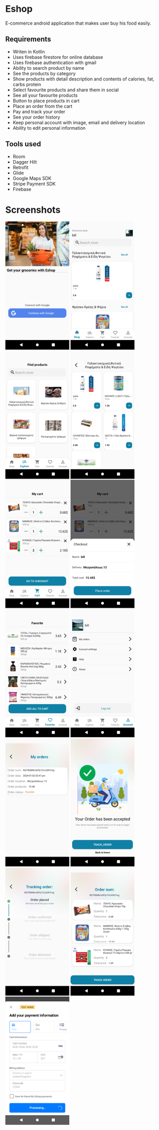 # Eshop
E-commerce android application that makes user buy his food easily.

## Requirements
- Writen in Kotlin
- Uses firebase firestore for online database 
- Uses firebase authentication with gmail
- Ability to search product by name
- See the products by category
- Show products with detail description and contents of calories, fat, carbs protein
- Select favourite products and share them in social
- See all your favourite products
- Button to place products in cart
- Place an order from the cart
- Pay and track your order
- See your order history
- Keep personal account with image, email and delivery location
- Ability to edit personal information

## Tools used
- Room
- Dagger Hilt
- Retrofit 
- Glide 
- Google Maps SDK 
- Stripe Payment SDK 
- Firebase 

# Screenshots
<p float="left">
  <img src="screenshots/Screenshot_1.png" alt="image" width="200">
  <img src="screenshots/Screenshot_2.png" alt="image" width="200">
  <img src="screenshots/Screenshot_3.png" alt="image" width="200">
  <img src="screenshots/Screenshot_4.png" alt="image" width="200">
  <img src="screenshots/Screenshot_5.png" alt="image" width="200">
  <img src="screenshots/Screenshot_6.png" alt="image" width="200">
  <img src="screenshots/Screenshot_7.png" alt="image" width="200">
  <img src="screenshots/Screenshot_8.png" alt="image" width="200">
  <img src="screenshots/Screenshot_9.png" alt="image" width="200">
  <img src="screenshots/Screenshot_10.png" alt="image" width="200">
  <img src="screenshots/Screenshot_11.png" alt="image" width="200">
  <img src="screenshots/Screenshot_12.png" alt="image" width="200">
  <img src="screenshots/Screenshot_13.png" alt="image" width="200">
</p>
